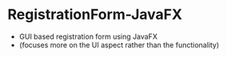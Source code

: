 # RegistrationForm-JavaFX
* GUI based registration form using JavaFX 
* (focuses more on the UI aspect rather than the functionality)
